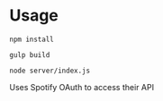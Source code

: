 # Usage

`npm install`

`gulp build`

`node server/index.js`

Uses Spotify OAuth to access their API

